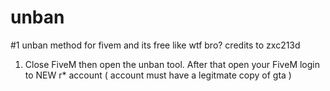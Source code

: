 # unban
#1 unban method for fivem and its free like wtf bro? credits to zxc213d
1. Close FiveM then open the unban tool. After that open your FiveM login to NEW r* account ( account must have a legitmate copy of gta )
